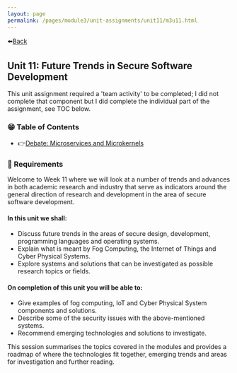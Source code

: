 ```yaml
---
layout: page
permalink: /pages/module3/unit-assignments/unit11/m3u11.html
---
```


⬅️[Back](/pages/module3.html)

## Unit 11: Future Trends in Secure Software Development

This unit assignment required a 'team activity' to be completed; I did not complete that component but I did complete the individual part of the assignment, see TOC below.


### 😁 Table of Contents

- 👉[Debate: Microservices and Microkernels](/pages/module3/unit-assignments/unit11/debate.html)

### 📝 Requirements

Welcome to Week 11 where we will look at a number of trends and advances in both academic research and industry that serve as indicators around the general direction of research and development in the area of secure software development.

#### In this unit we shall:
- Discuss future trends in the areas of secure design, development, programming languages and operating systems.
- Explain what is meant by Fog Computing, the Internet of Things and Cyber Physical Systems.
- Explore systems and solutions that can be investigated as possible research topics or fields.

#### On completion of this unit you will be able to:
- Give examples of fog computing, IoT and Cyber Physical System components and solutions.
- Describe some of the security issues with the above-mentioned systems.
- Recommend emerging technologies and solutions to investigate.


This session summarises the topics covered in the modules and provides a roadmap of where the technologies fit together, emerging trends and areas for investigation and further reading.
